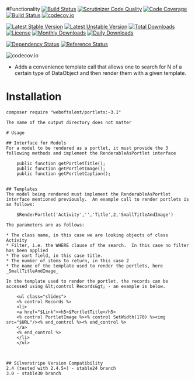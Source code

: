 #Functionality
[![Build Status](https://travis-ci.org/gordonbanderson/weboftalent-portlets.svg?branch=master)](https://travis-ci.org/gordonbanderson/weboftalent-portlets)
[![Scrutinizer Code Quality](https://scrutinizer-ci.com/g/gordonbanderson/weboftalent-portlets/badges/quality-score.png?b=master)](https://scrutinizer-ci.com/g/gordonbanderson/weboftalent-portlets/?branch=master)
[![Code Coverage](https://scrutinizer-ci.com/g/gordonbanderson/weboftalent-portlets/badges/coverage.png?b=master)](https://scrutinizer-ci.com/g/gordonbanderson/weboftalent-portlets/?branch=master)
[![Build Status](https://scrutinizer-ci.com/g/gordonbanderson/weboftalent-portlets/badges/build.png?b=master)](https://scrutinizer-ci.com/g/gordonbanderson/weboftalent-portlets/build-status/master)
[![codecov.io](https://codecov.io/github/gordonbanderson/weboftalent-portlets/coverage.svg?branch=master)](https://codecov.io/github/gordonbanderson/weboftalent-portlets?branch=master)

[![Latest Stable Version](https://poser.pugx.org/weboftalent/portlets/version)](https://packagist.org/packages/weboftalent/portlets)
[![Latest Unstable Version](https://poser.pugx.org/weboftalent/portlets/v/unstable)](//packagist.org/packages/weboftalent/portlets)
[![Total Downloads](https://poser.pugx.org/weboftalent/portlets/downloads)](https://packagist.org/packages/weboftalent/portlets)
[![License](https://poser.pugx.org/weboftalent/portlets/license)](https://packagist.org/packages/weboftalent/portlets)
[![Monthly Downloads](https://poser.pugx.org/weboftalent/portlets/d/monthly)](https://packagist.org/packages/weboftalent/portlets)
[![Daily Downloads](https://poser.pugx.org/weboftalent/portlets/d/daily)](https://packagist.org/packages/weboftalent/portlets)

[![Dependency Status](https://www.versioneye.com/php/weboftalent:portlets/badge.svg)](https://www.versioneye.com/php/weboftalent:portlets)
[![Reference Status](https://www.versioneye.com/php/weboftalent:portlets/reference_badge.svg?style=flat)](https://www.versioneye.com/php/weboftalent:portlets/references)

![codecov.io](https://codecov.io/github/gordonbanderson/weboftalent-portlets/branch.svg?branch=master)
* Adds a convenience template call that allows one to search for N of a certain type of DataObject and then render them with a given template.

# Installation
```
composer require "weboftalent/portlets:~3.1"

The name of the output directory does not matter

# Usage

## Interface for Models
For a model to be rendered as a portlet, it must provide the 3 following methods and implement the RenderableAsPortlet interface

	public function getPortletTitle();
	public function getPortletImage();
	public function getPortletCaption();


## Templates
The model being rendered must implement the RenderableAsPortlet interface mentioned previously.  An example call to render portlets is as follows:

	$RenderPortlet('Activity','','Title',2,'SmallTitleAndImage')

The parameters are as follows:

* The class name, in this case we are looking objects of class Activity
* Filter, i.e. the WHERE clause of the search.  In this case no filter has been applied
* The sort field, in this case title.
* The number of items to return, in this case 2
* The name of the template used to render the portlets, here _SmallTitleAndImage_

In the template used to render the portlet, the records can be accessed using &lt;control Records&gt; - an example is below.

	<ul class="slides">
	<% control Records %>
	<li>
	<a href="$Link"><h5>$PortletTitle</h5>
	<% control PortletImage %><% control SetWidth(170) %><img src="$URL"/><% end_control %><% end_control %>
	</a>
	<% end_control %>
	</li>
	</ul>



## Silverstripe Version Compatibility
2.4 (tested with 2.4.5+) - stable24 branch
3.0 - stable30 branch
